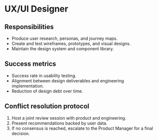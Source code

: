 # UX/UI Designer

## Responsibilities
- Produce user research, personas, and journey maps.
- Create and test wireframes, prototypes, and visual designs.
- Maintain the design system and component library.

## Success metrics
- Success rate in usability testing.
- Alignment between design deliverables and engineering implementation.
- Reduction of design debt over time.

## Conflict resolution protocol
1. Host a joint review session with product and engineering.
2. Present recommendations backed by user data.
3. If no consensus is reached, escalate to the Product Manager for a final decision.
